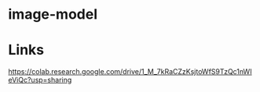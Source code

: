 # image-model
# Links
https://colab.research.google.com/drive/1_M_7kRaCZzKsjtoWfS9TzQc1nWIeViQc?usp=sharing
